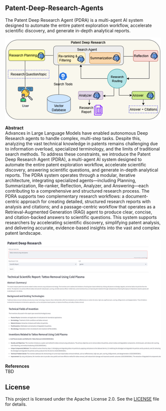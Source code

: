 ## Patent-Deep-Research-Agents
The Patent Deep Research Agent (PDRA) is a multi-agent AI system designed to automate the entire patent exploration workflow, accelerate scientific discovery, and generate in-depth analytical reports.

![PDRA](https://github.com/sofean-mso/Patent-Deep-Research-Agents/blob/main/PDRA_archi.png)


**Abstract**  
Advances in Large Language Models have enabled autonomous Deep Research agents to handle complex, multi-step tasks. Despite this, analyzing the vast technical knowledge in patents remains challenging due to information overload, specialized terminology, and the limits of traditional search methods. To address these constraints, we introduce the Patent Deep Research Agent (PDRA), a multi-agent AI system designed to automate the entire patent exploration workflow, accelerate scientific discovery, answering scientific questions, and generate in-depth analytical reports. The PDRA system operates through a modular, iterative architecture, integrating specialized agents—including Planning, Summarization, Re-ranker, Reflection, Analyzer, and Answering—each contributing to a comprehensive and structured research process. The PDRA supports two complementary research workflows: a document-centric approach for creating detailed, structured research reports with analysis and citations; and a passage-centric workflow that operates as a Retrieval-Augmented Generation (RAG) agent to produce clear, concise, and citation-backed answers to scientific questions. This system supports researchers by accelerating scientific discovery, simplifying patent analysis, and delivering accurate, evidence-based insights into the vast and complex patent landscape.



![archi](https://github.com/sofean-mso/Patent-Deep-Research-Agents/blob/main/UI.png)



**References**  
 TBD

## License

This project is licensed under the Apache License 2.0. See the [LICENSE](https://github.com/sofean-mso/Patent-Deep-Research-Agents/blob/main/LICENSE) file for details. 


